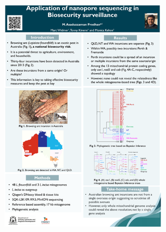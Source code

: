 
<br />
<p align="center">
  <img 
    src="https://github.com/asadprodhan/2023_London_Calling_Poster/blob/main/2023_LondonCalling_Poster_AsadProdhan_corporate.png"
  >
</p>
<p align = "center">

</p>


